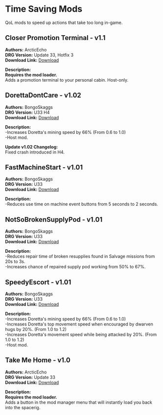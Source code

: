 # Time Saving Mods

QoL mods to speed up actions that take too long in-game.

<!-- mod list -->

## Closer Promotion Terminal - v1.1
**Authors:** ArcticEcho  
**DRG Version:** Update 33, Hotfix 3  
**Download Link:** [Download](https://github.com/ArcticEcho/DRG-Mods/raw/beaa72905fe198dac55e22c0d7b4f34a70a868ce/Quality%20of%20Life/Time%20saving/Closer%20Promotion%20Terminal%20-%20V1.1%20_P.pak)  

**Description:**  
**Requires the mod loader.**  
Adds a promotion terminal to your personal cabin. Host-only.

## DorettaDontCare - v1.02
**Authors:** BongoSkaggs  
**DRG Version:** U33 H4  
**Download Link:** [Download](https://github.com/ArcticEcho/DRG-Mods/raw/95aacd87c4b377c997b3b0afd4a7e1c48befd188/Quality%20of%20Life/Time%20saving/DorettaDontCare%20-%20V1.02%20_P.pak)  

**Description:**  
-Increases Doretta's mining speed by 66% (From 0.6 to 1.0)  
-Host mod.

**Update v1.02 Changelog:**  
Fixed crash introduced in H4.

## FastMachineStart - v1.01
**Authors:** BongoSkaggs  
**DRG Version:** U33  
**Download Link:** [Download](https://github.com/ArcticEcho/DRG-Mods/raw/7be8c145295f1a3f29703d493837f74f80afd2c5/Quality%20of%20Life/Time%20saving/FastMachineStart%20-%20V1.01%20_P.pak)  

**Description:**  
-Reduces use time on machine event buttons from 5 seconds to 2 seconds.

## NotSoBrokenSupplyPod - v1.01
**Authors:** BongoSkaggs  
**DRG Version:** U33  
**Download Link:** [Download](https://github.com/ArcticEcho/DRG-Mods/raw/75d092d595935af337e171386ab23bc375b5f9b8/Quality%20of%20Life/Time%20saving/NotSoBrokenSupplyPod%20-%20V1.01%20_P.pak)  

**Description:**  
-Reduces repair time of broken resupplies found in Salvage missions from 20s to 3s.  
-Increases chance of repaired supply pod working from 50% to 67%.

## SpeedyEscort - v1.01
**Authors:** BongoSkaggs  
**DRG Version:** U33  
**Download Link:** [Download](https://github.com/ArcticEcho/DRG-Mods/raw/63d6bc762d7494393a190c26a36fffe2417a7101/Quality%20of%20Life/Time%20saving/SpeedyEscort%20-%20V1.01%20_P.pak)  

**Description:**  
-Increases Doretta's mining speed by 66% (From 0.6 to 1.0)  
-Increases Doretta's top movement speed when encouraged by dwarven hugs by 20%. (From 1.0 to 1.2)  
-Increases Doretta's movement speed while being attacked by 20%. (From 1.0 to 1.2)  
-Host mod.

## Take Me Home - v1.0
**Authors:** ArcticEcho  
**DRG Version:** Update 33  
**Download Link:** [Download](https://github.com/ArcticEcho/DRG-Mods/raw/07e37e6be175630c1a1115b03a0bc78d87d9b84d/Quality%20of%20Life/Time%20saving/Take%20Me%20Home%20-%20V1.0%20_P.pak)  

**Description:**  
**Requires the mod loader.**  
Adds a button in the mod manager menu that will instantly load you back into the spacerig.